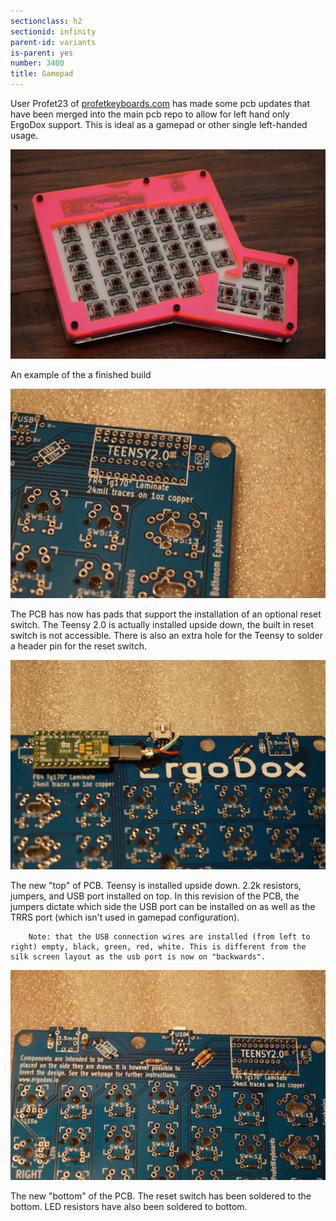 ```yaml
---
sectionclass: h2
sectionid: infinity
parent-id: variants
is-parent: yes
number: 3400
title: Gamepad
---
```

User Profet23 of [profetkeyboards.com](http://profetkeyboards.com) has made some pcb updates that have been merged into the main pcb repo to allow for left hand only ErgoDox support. This is ideal as a gamepad or other single left-handed usage.

![Gamepad](../img/gamepad0-min.jpg)

An example of the a finished build

![Gamepad](../img/gamepad1-min.jpg)

The PCB has now has pads that support the installation of an optional reset switch. The Teensy 2.0 is actually installed upside down, the built in reset switch is not accessible. There is also an extra hole for the Teensy to solder a header pin for the reset switch. 

![Gamepad](../img/gamepad2-min.jpg)

The new "top" of PCB. Teensy is installed upside down. 2.2k resistors, jumpers, and USB port installed on top. In this revision of the PCB, the jumpers dictate which side the USB port can be installed on as well as the TRRS port (which isn't used in gamepad configuration). 
~~~
	Note: that the USB connection wires are installed (from left to right) empty, black, green, red, white. This is different from the silk screen layout as the usb port is now on "backwards".
~~~
![Gamepad](../img/gamepad4-min.jpg)

The new "bottom" of the PCB. The reset switch has been soldered to the bottom. LED resistors have also been soldered to bottom.


